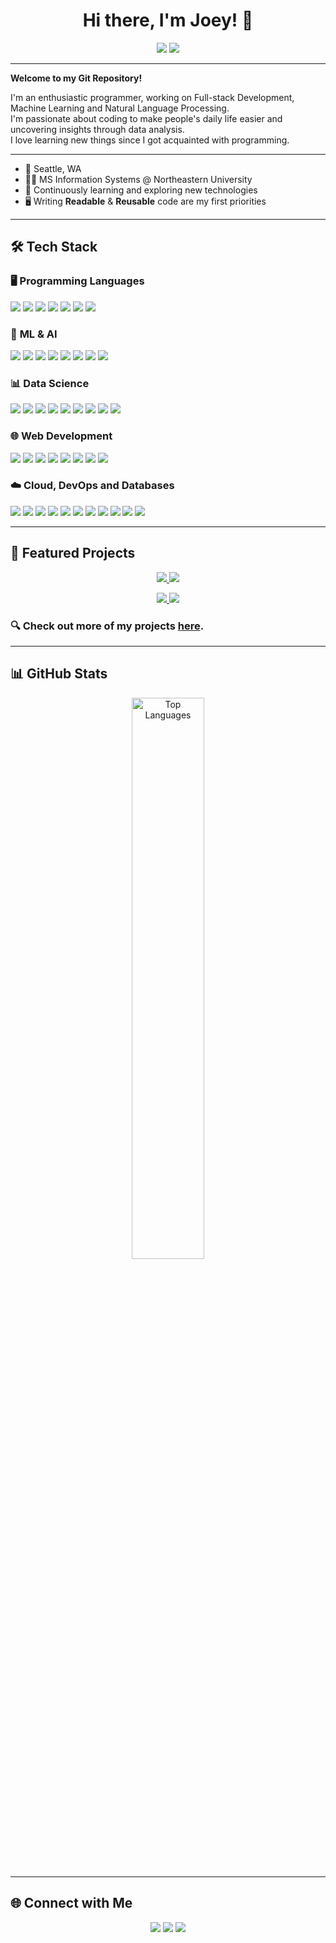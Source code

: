 <!-- Header -->
<h1 align="center">Hi there, I'm Joey! 👋</h1>

<p align="center">
  <a href="https://github.com/zysea23"><img src="https://img.shields.io/github/followers/zysea23?label=Follow&style=social"></a>
  <a href="mailto:yuzhang6767@gmail.com"><img src="https://img.shields.io/badge/Email-Contact-blue"></a>
</p>

---

<!-- Introduction -->
**Welcome to my Git Repository!**

I'm an enthusiastic programmer, working on Full-stack Development, Machine Learning and Natural Language Processing. </br>
I'm passionate about coding to make people's daily life easier and uncovering insights through data analysis.</br>
I love learning new things since I got acquainted with programming.</br>

---

<!-- About Me Section -->
- 📍 Seattle, WA
- 👨‍💻 MS Information Systems @ Northeastern University
- 🌱 Continuously learning and exploring new technologies
- 🖥️ Writing **Readable** & **Reusable** code are my first priorities

---

## 🛠️ Tech Stack  

### 🖥️ **Programming Languages**  
<img src="https://img.shields.io/badge/Python-3776AB?style=for-the-badge&logo=python&logoColor=white"/> <img src="https://img.shields.io/badge/Java-007396?style=for-the-badge&logo=java&logoColor=white"/> <img src="https://img.shields.io/badge/JavaScript-F7DF1E?style=for-the-badge&logo=javascript&logoColor=black"/> <img src="https://img.shields.io/badge/TypeScript-3178C6?style=for-the-badge&logo=typescript&logoColor=white"/> <img src="https://img.shields.io/badge/C++-00599C?style=for-the-badge&logo=c%2B%2B&logoColor=white"/> <img src="https://img.shields.io/badge/PHP-777BB4?style=for-the-badge&logo=php&logoColor=white"/> <img src="https://img.shields.io/badge/SQL-4479A1?style=for-the-badge&logo=postgresql&logoColor=white"/>  

### 🤖 **ML & AI**  
<img src="https://img.shields.io/badge/Transformers-FF6F00?style=for-the-badge&logo=tensorflow&logoColor=white"/> <img src="https://img.shields.io/badge/RAG-FF6F00?style=for-the-badge&logo=apachekafka&logoColor=white"/> <img src="https://img.shields.io/badge/PyTorch-EE4C2C?style=for-the-badge&logo=pytorch&logoColor=white"/> <img src="https://img.shields.io/badge/TensorFlow-FF6F00?style=for-the-badge&logo=tensorflow&logoColor=white"/> <img src="https://img.shields.io/badge/Keras-D00000?style=for-the-badge&logo=keras&logoColor=white"/> <img src="https://img.shields.io/badge/Hugging%20Face-FFD700?style=for-the-badge&logo=huggingface&logoColor=black"/> <img src="https://img.shields.io/badge/spaCy-09A3D5?style=for-the-badge&logo=spacy&logoColor=white"/> <img src="https://img.shields.io/badge/NLTK-32CD32?style=for-the-badge&logo=python&logoColor=white"/>  

### 📊 **Data Science**  
<img src="https://img.shields.io/badge/Spark-E25A1C?style=for-the-badge&logo=apachespark&logoColor=white"/> <img src="https://img.shields.io/badge/Hadoop-66CCFF?style=for-the-badge&logo=apachehadoop&logoColor=black"/> <img src="https://img.shields.io/badge/Beam-FF6F00?style=for-the-badge&logo=apache&logoColor=white"/> <img src="https://img.shields.io/badge/FAISS-0096FF?style=for-the-badge&logo=faiss&logoColor=white"/> <img src="https://img.shields.io/badge/OpenCV-5C3EE8?style=for-the-badge&logo=opencv&logoColor=white"/> <img src="https://img.shields.io/badge/Pandas-150458?style=for-the-badge&logo=pandas&logoColor=white"/> <img src="https://img.shields.io/badge/Scikit--learn-F7931E?style=for-the-badge&logo=scikit-learn&logoColor=white"/> <img src="https://img.shields.io/badge/NumPy-013243?style=for-the-badge&logo=numpy&logoColor=white"/> <img src="https://img.shields.io/badge/Tableau-E97627?style=for-the-badge&logo=tableau&logoColor=white"/>  

### 🌐 **Web Development**  
<img src="https://img.shields.io/badge/React-61DAFB?style=for-the-badge&logo=react&logoColor=black"/> <img src="https://img.shields.io/badge/Next.js-000000?style=for-the-badge&logo=next.js&logoColor=white"/> <img src="https://img.shields.io/badge/GraphQL-E10098?style=for-the-badge&logo=graphql&logoColor=white"/> <img src="https://img.shields.io/badge/Tailwind%20CSS-38B2AC?style=for-the-badge&logo=tailwindcss&logoColor=white"/> <img src="https://img.shields.io/badge/Spring%20Boot-6DB33F?style=for-the-badge&logo=springboot&logoColor=white"/> <img src="https://img.shields.io/badge/Node.js-339933?style=for-the-badge&logo=nodedotjs&logoColor=white"/> <img src="https://img.shields.io/badge/Django-092E20?style=for-the-badge&logo=django&logoColor=white"/> <img src="https://img.shields.io/badge/FastAPI-009688?style=for-the-badge&logo=fastapi&logoColor=white"/>  

### ☁️ **Cloud, DevOps and Databases**  
<img src="https://img.shields.io/badge/AWS-232F3E?style=for-the-badge&logo=amazonaws&logoColor=white"/> <img src="https://img.shields.io/badge/GCP-4285F4?style=for-the-badge&logo=googlecloud&logoColor=white"/> <img src="https://img.shields.io/badge/Docker-2496ED?style=for-the-badge&logo=docker&logoColor=white"/> <img src="https://img.shields.io/badge/Kubernetes-326CE5?style=for-the-badge&logo=kubernetes&logoColor=white"/> <img src="https://img.shields.io/badge/Nginx-009639?style=for-the-badge&logo=nginx&logoColor=white"/> <img src="https://img.shields.io/badge/Linux-FCC624?style=for-the-badge&logo=linux&logoColor=black"/> <img src="https://img.shields.io/badge/Git-F05032?style=for-the-badge&logo=git&logoColor=white"/> <img src="https://img.shields.io/badge/Redis-DC382D?style=for-the-badge&logo=redis&logoColor=white"/> <img src="https://img.shields.io/badge/Kafka-231F20?style=for-the-badge&logo=apachekafka&logoColor=white"/> <img src="https://img.shields.io/badge/MySQL-4479A1?style=for-the-badge&logo=mysql&logoColor=white"/> <img src="https://img.shields.io/badge/MongoDB-47A248?style=for-the-badge&logo=mongodb&logoColor=white"/>  

---
## 🚀 Featured Projects  

<p align="center">
  <a href="https://github.com/zysea23/Microservices-E-Commerce-Platform">
    <img src="https://github-readme-stats.vercel.app/api/pin/?username=zysea23&repo=Microservices-E-Commerce-Platform&theme=dracula" />
  </a>
  <a href="https://github.com/zysea23/bird-snap">
    <img src="https://github-readme-stats.vercel.app/api/pin/?username=zysea23&repo=bird-snap&theme=dracula" />
  </a>
</p>


<p align="center">
  <a href="https://github.com/zysea23/uber-clone">
    <img src="https://github-readme-stats.vercel.app/api/pin/?username=zysea23&repo=uber-clone&theme=dracula" />
  </a>
  <a href="https://github.com/zysea23/AI-podcast">
    <img src="https://github-readme-stats.vercel.app/api/pin/?username=zysea23&repo=AI-podcast&theme=dracula" />
  </a>
</p>


### 🔍 Check out more of my projects [here](https://github.com/zysea23?tab=repositories).


---

<!-- GitHub Stats Section -->
## 📊 GitHub Stats

<p align="center">
  <img src="https://github-readme-stats.vercel.app/api/top-langs/?username=zysea23&layout=compact&theme=radical" alt="Top Languages" width="48%">
</p>

---

<!-- Social Links Section -->
## 🌐 Connect with Me
<p align="center">
  <a href="https://linkedin.com/in/yuzhang67"><img src="https://img.shields.io/badge/LinkedIn-blue?style=for-the-badge&logo=linkedin"></a>
  <a href="https://twitter.com/your-twitter"><img src="https://img.shields.io/badge/Twitter-1DA1F2?style=for-the-badge&logo=twitter&logoColor=white"></a>
  <a href="mailto:yuzhang6767@gmail.com"><img src="https://img.shields.io/badge/Email-Contact-blue?style=for-the-badge&logo=gmail"></a>
</p>
